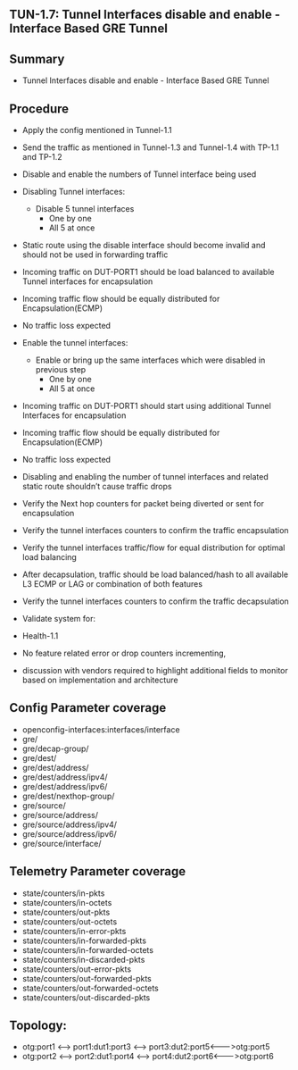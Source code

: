 
 ##  TUN-1.7: Tunnel Interfaces disable and enable - Interface Based GRE Tunnel
 ## Summary
 *   Tunnel Interfaces disable and enable - Interface Based GRE Tunnel
 ## Procedure
 
 *   Apply the config mentioned in Tunnel-1.1 
 *   Send the traffic as mentioned in Tunnel-1.3 and Tunnel-1.4 with TP-1.1 and TP-1.2 
 *   Disable and enable  the numbers of Tunnel interface being used  
 *   Disabling Tunnel interfaces: 
     *  Disable 5 tunnel interfaces 
        *  One by one  
        *  All 5 at once 
 *   Static route using the disable interface should become invalid and should not be used in forwarding traffic 
 *   Incoming traffic on DUT-PORT1 should be load balanced to available Tunnel interfaces for encapsulation 
 *   Incoming traffic flow should be equally distributed for Encapsulation(ECMP) 
 *   No traffic loss expected 
 *   Enable the tunnel interfaces:  
     *  Enable or bring up the same interfaces which were disabled in previous step 
        *  One by one 
        *  All 5 at once 
 *   Incoming traffic on DUT-PORT1 should start using additional Tunnel Interfaces  for encapsulation 
 *   Incoming traffic flow should be equally distributed for Encapsulation(ECMP) 
 *   No traffic loss expected 
 *   Disabling and enabling the number of tunnel interfaces and related static route shouldn’t cause traffic drops 
 *   Verify the Next hop counters for packet being diverted or sent for encapsulation 
 *   Verify the tunnel interfaces counters to confirm the traffic encapsulation  
 *   Verify the tunnel interfaces traffic/flow for equal distribution for optimal load balancing  
 *   After decapsulation, traffic should be load balanced/hash to all available L3 ECMP or LAG or combination of both features 
 *   Verify the tunnel interfaces counters to confirm the traffic decapsulation 
 
 *   Validate system for: 
 *   Health-1.1 
 *   No feature related error or drop counters incrementing, 
 *   discussion with vendors required to highlight additional fields to monitor based on implementation and architecture 

 ## Config Parameter coverage

 *   openconfig-interfaces:interfaces/interface 
 *   gre/ 
 *   gre/decap-group/ 
 *   gre/dest/ 
 *   gre/dest/address/ 
 *   gre/dest/address/ipv4/ 
 *   gre/dest/address/ipv6/ 
 *   gre/dest/nexthop-group/ 
 *   gre/source/ 
 *   gre/source/address/ 
 *   gre/source/address/ipv4/ 
 *   gre/source/address/ipv6/ 
 *   gre/source/interface/ 

 ## Telemetry Parameter coverage

 *   state/counters/in-pkts 
 *   state/counters/in-octets 
 *   state/counters/out-pkts 
 *   state/counters/out-octets 
 *   state/counters/in-error-pkts 
 *   state/counters/in-forwarded-pkts 
 *   state/counters/in-forwarded-octets 
 *   state/counters/in-discarded-pkts 
 *   state/counters/out-error-pkts 
 *   state/counters/out-forwarded-pkts 
 *   state/counters/out-forwarded-octets 
 *   state/counters/out-discarded-pkts 

 ## Topology:
 *   otg:port1 <--> port1:dut1:port3 <--> port3:dut2:port5<--->otg:port5
 *   otg:port2 <--> port2:dut1:port4 <--> port4:dut2:port6<--->otg:port6

